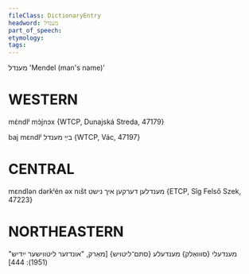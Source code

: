```yaml
---
fileClass: DictionaryEntry
headword: מענדל
part_of_speech: 
etymology: 
tags: 
---
```

מענדל
'Mendel (man's name)'

WESTERN
========

mɛ́ndlʲ mɔ̀jnɔx {WTCP, Dunajská Streda, 47179}

baj mɛndlʲ בײַ מענדל {WTCP, Vác, 47197}

CENTRAL
========

mɛndlən dərkʲén əx nɩšt מענדלען דערקען איך נישט {ETCP, Sîg Felső Szek, 47223}

NORTHEASTERN
==============

מענדעלי {סוּוואַלק}
מענדעלע {סתּם־ליטויש}
[מאַרק, "אונדזער ליטווישער ייִדיש" (1951): 444]
